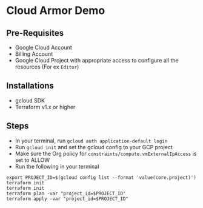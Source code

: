# Cloud Armor Demo

## Pre-Requisites
- Google Cloud Account 
- Billing Account
- Google Cloud Project with appropriate access to configure all the resources (For ex `Editor`)

## Installations
- gcloud SDK
- Terraform v1.x or higher

## Steps
- In your terminal, run `gcloud auth application-default login`
- Run `gcloud init` and set the gcloud config to your GCP project
- Make sure the Org policy for `constraints/compute.vmExternalIpAccess` is set to ALLOW 
- Run the following in your terminal
```
export PROJECT_ID=$(gcloud config list --format 'value(core.project)')
terraform init
terraform init
terraform plan -var "project_id=$PROJECT_ID"
terraform apply -var "project_id=$PROJECT_ID"
```